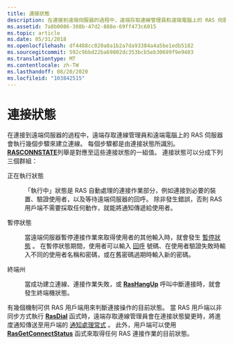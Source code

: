 ```yaml
---
title: 連接狀態
description: 在連接到遠端伺服器的過程中，遠端存取連線管理員和遠端電腦上的 RAS 伺服器會執行幾個步驟來建立連線。
ms.assetid: 7a8b0086-308b-47d2-888e-69ff473c6015
ms.topic: article
ms.date: 05/31/2018
ms.openlocfilehash: df4488cc020a8a1b2a7da93384a4a5be1edb5182
ms.sourcegitcommit: 592c9bbd22ba69802dc353bcb5eb30699f9e9403
ms.translationtype: MT
ms.contentlocale: zh-TW
ms.lasthandoff: 08/20/2020
ms.locfileid: "103842515"
---
```

# <a name="connection-states"></a>連接狀態

在連接到遠端伺服器的過程中，遠端存取連線管理員和遠端電腦上的 RAS 伺服器會執行幾個步驟來建立連線。 每個步驟都是由連接狀態所識別。 [**RASCONNSTATE**](/previous-versions/windows/desktop/legacy/aa376727(v=vs.85))列舉是對應至這些連接狀態的一組值。 連接狀態可以分成下列三個群組：

<dl> <dt>

<span id="Running_states"></span><span id="running_states"></span><span id="RUNNING_STATES"></span>正在執行狀態
</dt> <dd>

「執行中」狀態是 RAS 自動處理的連接作業部分，例如連接到必要的裝置、驗證使用者，以及等待遠端伺服器的回呼。 除非發生錯誤，否則 RAS 用戶端不需要採取任何動作，就能將通知傳遞給使用者。

</dd> <dt>

<span id="Paused_states"></span><span id="paused_states"></span><span id="PAUSED_STATES"></span>暫停狀態
</dt> <dd>

當遠端伺服器暫停連接作業來取得使用者的其他輸入時，就會發生 [暫停狀態](paused-states.md) 。 在暫停狀態期間，使用者可以輸入 [回呼](callback-connections.md) 號碼、在使用者驗證失敗時輸入不同的使用者名稱和密碼，或在舊密碼過期時輸入新的密碼。

</dd> <dt>

<span id="Terminal_states"></span><span id="terminal_states"></span><span id="TERMINAL_STATES"></span>終端州
</dt> <dd>

當成功建立連線、連接作業失敗，或 [**RasHangUp**](/windows/desktop/api/Ras/nf-ras-rashangupa) 呼叫中斷連接時，就會發生終端機狀態。

</dd> </dl>

有幾個機制可供 RAS 用戶端用來判斷連接操作的目前狀態。 當 RAS 用戶端以非同步方式執行 [**RasDial**](/windows/desktop/api/Ras/nf-ras-rasdiala) 函式時，遠端存取連線管理員會在連接狀態變更時，將進度通知傳送至用戶端的 [通知處理常式](notification-handlers.md) 。 此外，用戶端可以使用 [**RasGetConnectStatus**](/windows/desktop/api/Ras/nf-ras-rasgetconnectstatusa) 函式來取得任何 RAS 連接作業的目前狀態。

 

 